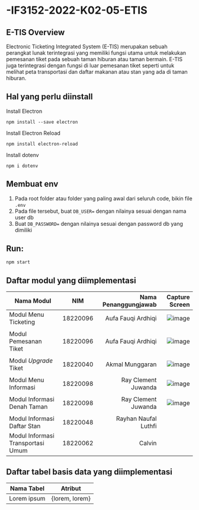 # -IF3152-2022-K02-05-ETIS

## E-TIS Overview

Electronic Ticketing Integrated System (E-TIS) merupakan sebuah perangkat lunak terintegrasi yang memiliki fungsi utama untuk melakukan pemesanan tiket pada sebuah taman hiburan atau taman bermain. E-TIS juga terintegrasi dengan fungsi di luar pemesanan tiket seperti untuk melihat peta transportasi dan daftar makanan atau stan yang ada di taman hiburan. 

## Hal yang perlu diinstall
Install Electron
```
npm install --save electron
```

Install Electron Reload
```
npm install electron-reload
```

Install dotenv
```
npm i dotenv
```
## Membuat env
1. Pada root folder atau folder yang paling awal dari seluruh code, bikin file `.env`
2. Pada file tersebut, buat `DB_USER=` dengan nilainya sesuai dengan nama user db
3. Buat `DB_PASSWORD=` dengan nilainya sesuai dengan password db yang dimiliki

## Run:
```
npm start
```

## Daftar modul yang diimplementasi

| Nama Modul                          | NIM                 | Nama Penanggungjawab  | Capture Screen  |
| -------------                       |:-------------:      | -----:                | -----:          |
| Modul Menu Ticketing                | 18220096            | Aufa Fauqi Ardhiqi    | ![image](https://user-images.githubusercontent.com/79526235/203554147-46335dcd-116b-4121-83bc-efe139612137.png)
                | 
| Modul Pemesanan Tiket               | 18220096            | Aufa Fauqi Ardhiqi    |  ![image](https://user-images.githubusercontent.com/79526235/203554235-3c77e4f5-4fed-4f0b-9b80-45fa00947889.png)
               |
| Modul *Upgrade* Tiket               | 18220040            | Akmal Munggaran       | ![image](https://user-images.githubusercontent.com/79526235/203554269-a641ee95-9325-426e-869e-971ced4b67c8.png)
                |
| Modul Menu Informasi                | 18220098            | Ray Clement Juwanda   | ![image](https://user-images.githubusercontent.com/79526235/203554307-35e08d81-7edf-4496-a887-4359378d4129.png)
                | 
| Modul Informasi Denah Taman         | 18220098            | Ray Clement Juwanda   |    ![image](https://user-images.githubusercontent.com/79526235/203554339-e40153ff-7f8f-4f0d-83db-9f3af14e33ed.png)
             |
| Modul Informasi Daftar Stan         | 18220048            | Rayhan Naufal Luthfi  |                 |
| Modul Informasi Transportasi Umum   | 18220062            | Calvin                |                 |

## Daftar tabel basis data yang diimplementasi

| Nama Tabel                         | Atribut             |
| -------------                      |:-------------:      |
| Lorem ipsum                        | {lorem, lorem}      |

